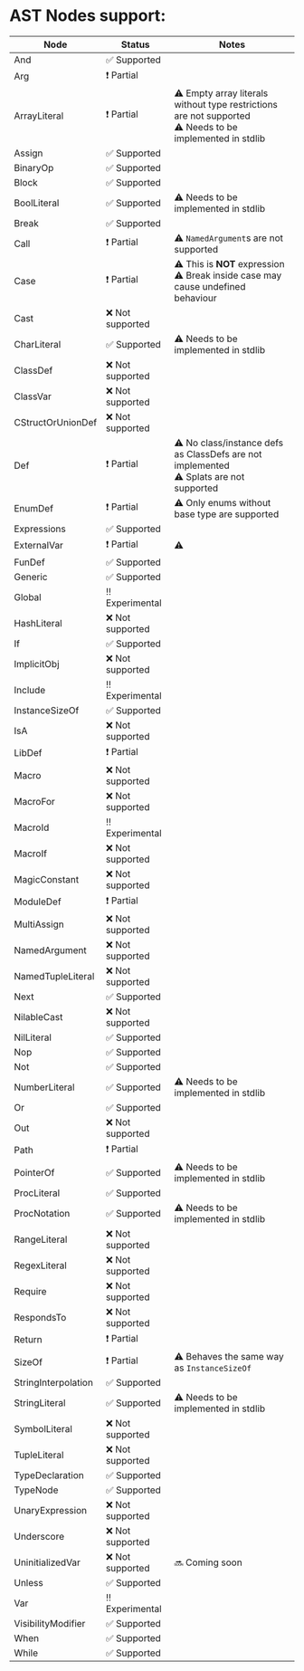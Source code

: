 AST Nodes support:
==

Node          | Status        | Notes
--------------|---------------|--------------
And           | :white_check_mark: Supported |
Arg           | :heavy_exclamation_mark: Partial |
ArrayLiteral  | :heavy_exclamation_mark: Partial | :warning: Empty array literals without type restrictions are not supported<br> :warning: Needs to be implemented in stdlib
Assign        | :white_check_mark: Supported |
BinaryOp      | :white_check_mark: Supported |
Block         | :white_check_mark: Supported |
BoolLiteral   | :white_check_mark: Supported | :warning: Needs to be implemented in stdlib
Break         | :white_check_mark: Supported |
Call          | :heavy_exclamation_mark: Partial | :warning: `NamedArgument`s are not supported
Case          | :heavy_exclamation_mark: Partial | :warning: This is **NOT** expression <br> :warning: Break inside case may cause undefined behaviour
Cast          | :x: Not supported |
CharLiteral   | :white_check_mark: Supported | :warning: Needs to be implemented in stdlib
ClassDef      | :x: Not supported |
ClassVar      | :x: Not supported |
CStructOrUnionDef | :x: Not supported |
Def           | :heavy_exclamation_mark: Partial | :warning: No class/instance defs as ClassDefs are not implemented<br>:warning: Splats are not supported
EnumDef       | :heavy_exclamation_mark: Partial | :warning: Only enums without base type are supported
Expressions   | :white_check_mark: Supported |
ExternalVar   | :heavy_exclamation_mark: Partial | :warning:
FunDef        | :white_check_mark: Supported |
Generic       | :white_check_mark: Supported |
Global        | :bangbang: Experimental |
HashLiteral   | :x: Not supported |
If            | :white_check_mark: Supported |
ImplicitObj   | :x: Not supported |
Include       | :bangbang: Experimental |
InstanceSizeOf| :white_check_mark: Supported |
IsA           | :x: Not supported |
LibDef        | :heavy_exclamation_mark: Partial |
Macro         | :x: Not supported |
MacroFor      | :x: Not supported |
MacroId       | :bangbang: Experimental |
MacroIf       | :x: Not supported |
MagicConstant | :x: Not supported |
ModuleDef     | :heavy_exclamation_mark: Partial |
MultiAssign   | :x: Not supported |
NamedArgument | :x: Not supported |
NamedTupleLiteral | :x: Not supported |
Next          | :white_check_mark: Supported |
NilableCast   | :x: Not supported |
NilLiteral    | :white_check_mark: Supported |
Nop           | :white_check_mark: Supported |
Not           | :white_check_mark: Supported |
NumberLiteral | :white_check_mark: Supported | :warning: Needs to be implemented in stdlib
Or            | :white_check_mark: Supported |
Out           | :x: Not supported |
Path          | :heavy_exclamation_mark: Partial |
PointerOf     | :white_check_mark: Supported | :warning: Needs to be implemented in stdlib
ProcLiteral   | :white_check_mark: Supported|
ProcNotation  | :white_check_mark: Supported | :warning: Needs to be implemented in stdlib
RangeLiteral  | :x: Not supported |
RegexLiteral  | :x: Not supported |
Require       | :x: Not supported |
RespondsTo    | :x: Not supported |
Return        | :heavy_exclamation_mark: Partial |
SizeOf        | :heavy_exclamation_mark: Partial | :warning: Behaves the same way as `InstanceSizeOf`
StringInterpolation | :white_check_mark: Supported |
StringLiteral | :white_check_mark: Supported | :warning: Needs to be implemented in stdlib
SymbolLiteral | :x: Not supported |
TupleLiteral  | :x: Not supported |
TypeDeclaration | :white_check_mark: Supported |
TypeNode      | :white_check_mark: Supported |
UnaryExpression | :x: Not supported |
Underscore | :x: Not supported |
UninitializedVar | :x: Not supported | :soon: Coming soon
Unless        | :white_check_mark: Supported |
Var           | :bangbang: Experimental |
VisibilityModifier | :white_check_mark: Supported |
When          | :white_check_mark: Supported
While         | :white_check_mark: Supported |
